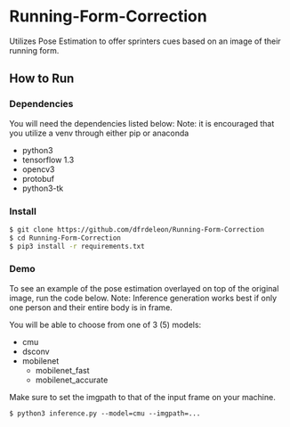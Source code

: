 # Running-Form-Correction
Utilizes Pose Estimation to offer sprinters cues based on an image of their running form.

## How to Run

### Dependencies
You will need the dependencies listed below:
Note: it is encouraged that you utilize a venv through either pip or anaconda
- python3
- tensorflow 1.3
- opencv3
- protobuf
- python3-tk

### Install
```bash
$ git clone https://github.com/dfrdeleon/Running-Form-Correction
$ cd Running-Form-Correction
$ pip3 install -r requirements.txt
```

### Demo

To see an example of the pose estimation overlayed on top of the original image, run the code below. 
Note: Inference generation works best if only one person and their entire body is in frame.

You will be able to choose from one of 3 (5) models:
- cmu
- dsconv
- mobilenet
  - mobilenet_fast
  - mobilenet_accurate

Make sure to set the imgpath to that of the input frame on your machine.

```
$ python3 inference.py --model=cmu --imgpath=...
```
